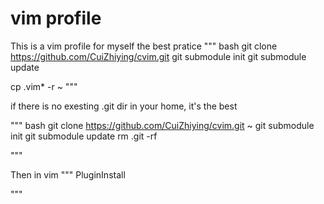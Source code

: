 # vim profile
This is a vim profile for myself
the best pratice
""" bash
git clone https://github.com/CuiZhiying/cvim.git
git submodule init
git submodule update

cp .vim* -r ~
"""

if there is no exesting .git dir in your home, it's the best

""" bash
git clone https://github.com/CuiZhiying/cvim.git ~
git submodule init
git submodule update
rm .git -rf

"""

Then in vim
"""
PluginInstall

"""



